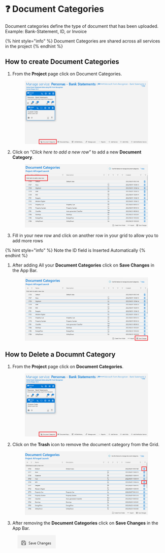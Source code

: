 # ❓ Document Categories

Document categories define the type of document that has been uploaded. Example: Bank-Statement, ID, or Invoice

{% hint style="info" %}
Document Categories are shared across all services in the project
{% endhint %}

## How to create Document Categories

1.  From the **Project** page click on Document Categories.

    <figure><img src="../.gitbook/assets/image (225).png" alt=""><figcaption></figcaption></figure>
2.  Click on “_Click here to add a new row_” to add a new **Document Category**.

    <figure><img src="../.gitbook/assets/image (14) (4).png" alt=""><figcaption></figcaption></figure>
3. Fill in your new row and click on another row in your grid to allow you to add more rows&#x20;

{% hint style="info" %}
Note the ID field is Inserted Automatically
{% endhint %}

1.  After adding All your **Document Categories** click on **Save Changes** in the App Bar.

    <figure><img src="../.gitbook/assets/image (180).png" alt=""><figcaption></figcaption></figure>

## How to Delete a Documnt Category

1.  From the **Project** page click on **Document Categories**.

    <figure><img src="../.gitbook/assets/image (28).png" alt=""><figcaption></figcaption></figure>
2.  Click on the **Trash** icon to remove the document category from the Grid.

    <figure><img src="../.gitbook/assets/image (74) (1).png" alt=""><figcaption></figcaption></figure>
3. After removing the **Document Categories** click on **Save Changes** in the App Bar.

<figure><img src="../.gitbook/assets/image (29).png" alt=""><figcaption></figcaption></figure>
